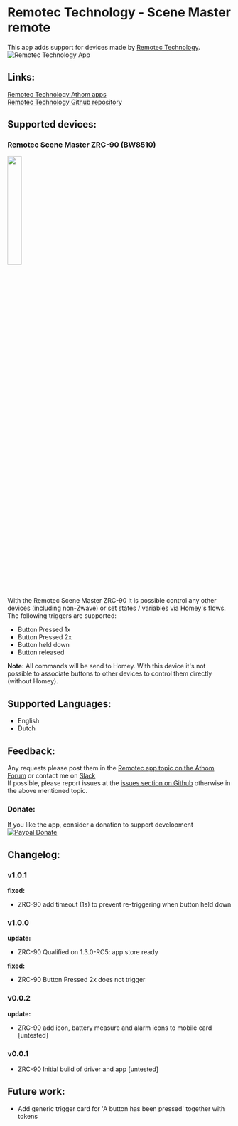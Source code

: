 # Remotec Technology - Scene Master remote
This app adds support for devices made by [Remotec Technology](http://www.remotec.com.hk).  
![Remotec Technology App](https://github.com/TedTolboom/hk.com.remotec/blob/master/assets/images/small.jpg "Remotec Technology app")   

## Links:
[Remotec Technology Athom apps](https://apps.athom.com/app/hk.com.remotec)                    
[Remotec Technology Github repository](https://github.com/TedTolboom/hk.com.remotec)   

## Supported devices:
### Remotec Scene Master ZRC-90 (BW8510)
<a href="https://github.com/TedTolboom/hk.com.remotec">
  <img src="https://rawgit.com/TedTolboom/hk.com.remotec/master/drivers/ZRC-90/assets/icon.svg" width="25%" height="25%">
</a>  

With the Remotec Scene Master ZRC-90 it is possible control any other devices (including non-Zwave) or set states / variables via Homey's flows. The following triggers are supported:  

* Button Pressed 1x   
* Button Pressed 2x     
* Button held down     
* Button released    

**Note:** All commands will be send to Homey. With this device it's not possible to associate buttons to other devices to control them directly (without Homey).   

## Supported Languages:
* English   
* Dutch    

## Feedback:
Any requests please post them in the [Remotec app topic on the Athom Forum](https://forum.athom.com/discussion/3113/) or contact me on [Slack](https://athomcommunity.slack.com/team/tedtolboom)    
If possible, please report issues at the [issues section on Github](https://github.com/TedTolboom/hk.com.remotec/issues) otherwise in the above mentioned topic.     

### Donate:
If you like the app, consider a donation to support development    
[![Paypal Donate](https://www.paypalobjects.com/en_US/NL/i/btn/btn_donateCC_LG.gif)](https://www.paypal.com/cgi-bin/webscr?cmd=_donations&business=5JCN4Q3XSBTBJ&lc=NL&item_name=Athom%20Homey%20apps&item_number=Remotec%20Technologies%20app&currency_code=EUR&bn=PP%2dDonationsBF%3abtn_donateCC_LG%2egif%3aNonHosted)

## Changelog:
### v1.0.1
**fixed:**      
* ZRC-90 add timeout (1s) to prevent re-triggering when button held down  

### v1.0.0
**update:**      
* ZRC-90 Qualified on 1.3.0-RC5: app store ready   

**fixed:**
* ZRC-90 Button Pressed 2x does not trigger   

### v0.0.2
**update:**      
* ZRC-90 add icon, battery measure and alarm icons to mobile card [untested]

### v0.0.1    
* ZRC-90 Initial build of driver and app [untested]   

## Future work:
* Add generic trigger card for 'A button has been pressed' together with tokens   

